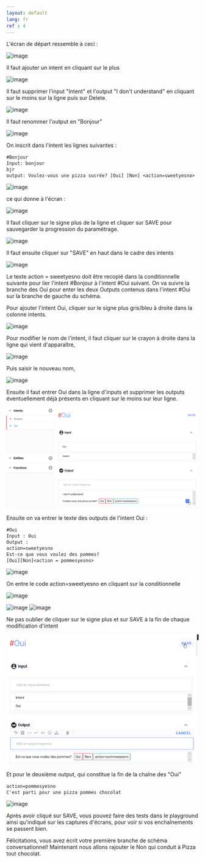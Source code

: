 ```yaml
---
layout: default
lang: fr
ref : 4
---
```


L'écran de départ ressemble à ceci :

![image]({{site.images_path}}Ecran-zero.png)


Il faut ajouter un intent en cliquant sur le plus 

![image]({{site.images_path}}Add-first-intent.png)


Il faut supprimer l'input "Intent" et  l'output "I don't understand" en cliquant sur le moins sur la ligne puis sur Delete.

![image]({{site.images_path}}delete-i-dont-understand.png)

Il faut renommer l'output en "Bonjour"

![image]({{site.images_path}}rename-intent-bonjour.png)


On inscrit dans l'intent les lignes suivantes :

    #Bonjour 
    Input: bonjour
    bjr
    output: Voulez-vous une pizza sucrée? [Oui] [Non] <action=sweetyesno>



![image]({{site.images_path}}voulez-vous-une-pizza-sucree.png) 


ce qui donne à l'écran :


![image]({{site.images_path}}voulez-vous-une-pizza-sucree-total.png)


Il faut cliquer sur le signe plus de la ligne et cliquer sur SAVE pour sauvegarder la progression du paramétrage.

![image]({{site.images_path}}Bonjour-output-sweetyesno-save1.png)

Il faut ensuite cliquer sur "SAVE" en haut dans le cadre des intents

![image]({{site.images_path}}Bonjour-save.png)


Le texte action = sweetyesno doit être recopié dans la conditionnelle suivante pour lier l'intent #Bonjour à l'intent #Oui suivant. On va suivre la branche des Oui pour enter les deux Outputs contenus dans l'intent #Oui sur la branche de gauche du schéma.


Pour ajouter l'intent Oui, cliquer sur le signe plus gris/bleu à droite dans la colonne intents.

![image]({{site.images_path}}add-an-intent.png)

Pour modifier le nom de l'intent, il faut cliquer sur le crayon à droite dans la ligne qui vient d'apparaître,

![image]({{site.images_path}}modify-intents-name.png)

Puis saisir le nouveau nom,

![image]({{site.images_path}}rename-intent.png)

Ensuite il faut entrer Oui dans la ligne d'inputs et supprimer les outputs éventuellement déjà présents en cliquant sur le moins sur leur ligne.

![image](assets/images/supprimer-outputs.png)


Ensuite on va entrer le texte des outputs de l'intent Oui :<br>

    #Oui
    Input : Oui
    Output : 
    action=sweetyesno
    Est-ce que vous voulez des pommes?
    [Oui][Non]<action = pommesyesno>


![image]({{site.images_path}}pommesyesno.png)



On entre le code action=sweetyesno en cliquant sur la conditionnelle

![image]({{site.images_path}}insert-condition.png)

![image]({{site.images_path}}action-eg-sweetyesno.png)
![image]({{site.images_path}}pommesyesno-boite.png)


Ne pas oublier de cliquer sur le signe plus et sur SAVE à la fin de chaque modification d'intent

![image](assets/images/save-pommesyesno.png)


Et pour le deuxième output, qui constitue la fin de la chaîne des "Oui"

    action=pommesyesno
    C'est parti pour une pizza pommes chocolat 

![image]({{site.images_path}}pommes-chocolat.png)


Après avoir cliqué sur SAVE, vous pouvez faire des tests dans le playground ainsi qu'indiqué sur les captures d'écrans, pour voir si vos enchaînements se passent bien.


Félicitations, vous avez écrit votre première branche de schéma conversationnel! Maintenant nous allons rajouter le Non qui conduit à Pizza tout chocolat.





